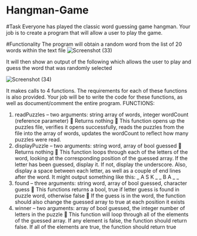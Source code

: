 # Hangman-Game

#Task
Everyone  has  played  the  classic  word  guessing  game  hangman.  Your  job  is  to  create  a 
program that will allow a user to play the game. 


#Functionality 
The program will obtain a  random word from the list of 20 words within the text file
![Screenshot (33)](https://user-images.githubusercontent.com/68082619/169064759-f4aa05f8-86b1-43df-bddf-cd94d75eca28.png)

It will then show an output of the following which allows the user to play and guess the word that was randomly selected

![Screenshot (34)](https://user-images.githubusercontent.com/68082619/169064950-fa869650-d628-4c24-b098-9de44c1b712c.png)



 It  makes  calls  to  4  functions.  The 
requirements for each of these functions is also provided. Your job will be to write the code for these functions, 
as well as document/comment the entire program.
FUNCTIONS:
1. readPuzzles – two arguments: string array of words, integer wordCount (reference parameter)
 Returns nothing
 This function opens up the puzzles file, verifies it opens successfully, reads the puzzles from the file into 
the array of words, updates the wordCount to reflect how many puzzles were read.
2. displayPuzzle – two arguments: string word, array of bool guessed
 Returns nothing
 This function loops through each of the letters of the word, looking at the corresponding position of the 
guessed  array.  If  the  letter  has  been  guessed,  display  it.  If  not,  display  the  underscore.  Also,  display  a 
space between each letter, as well as a couple of end lines after the word. It might output something like 
this:
_ A S K _ _ B A _ _ 
3. found – three arguments: string word, array of bool guessed, character guess
 This functions returns a bool, true if letter guess is found in puzzle word, otherwise false
 If the guess  is in the word, the function should also change the guessed  array  to  true  at each position it 
exists
4. winner – two arguments: array of bool guessed, the integer number of letters in the puzzle
 This  function  will  loop  through  all  of  the  elements  of  the  guessed  array.  If  any  element  is  false,  the 
function should return false. If all of the elements are true, the function should return true
